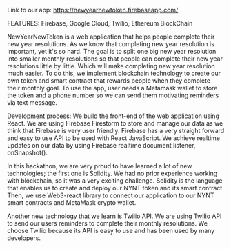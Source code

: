 Link to our app: https://newyearnewtoken.firebaseapp.com/

FEATURES: Firebase, Google Cloud, Twilio, Ethereum BlockChain

NewYearNewToken is a web application that helps people complete their new year resolutions.
As we know that completing new year resolution is important, yet it's so hard.
The goal is to split one big new year resolution into smaller monthly resolutions so that people
can complete their new year resolutions little by little. Which will make completing new year resolution
much easier.
To do this, we implement blockchain technology to create our own token and smart contract that rewards people when they complete their monthly goal.
To use the app, user needs a Metamask wallet to store the token and a phone number so we can send them motivating reminders via text message.

Development process:
We build the front-end of the web application using React.
We are using Firebase Firestorm to store and manage our data as we think that Firebase
is very user friendly. Firebase has a very straight forward and easy to use API to be used with React JavaScript.
We achieve realtime updates on our data by using Firebase realtime document listener, onSnapshot().

In this hackathon, we are very proud to have learned a lot of new technologies; the first one is Solidity.
We had no prior experience working with blockchain, so it was a very exciting challenge.
Solidity is the language that enables us to create and deploy our NYNT token and its smart contract.
Then, we use Web3-react library to connect our application to our NYNT smart contracts and MetaMask crypto wallet.

Another new technology that we learn is Twilio API. We are using Twilio API to send our
users reminders to complete their monthly resolutions. We choose Twilio because its API is
easy to use and has been used by many developers.
